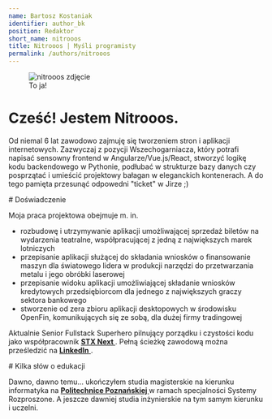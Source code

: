```yaml
---
name: Bartosz Kostaniak
identifier: author_bk
position: Redaktor
short_name: nitrooos
title: Nitrooos | Myśli programisty
permalink: /authors/nitrooos
---
```

<aside class="authors__image">
  <figure>
    <img
      src="{{ site.baseurl }}/assets/img/nitrooos.png" alt="nitrooos zdjęcie" />
    <br />
    <figcaption class="authors__image-caption">To ja!</figcaption>
  </figure>
</aside>

# Cześć! Jestem Nitrooos.

<p>
  Od niemal 6 lat zawodowo zajmuję się tworzeniem stron i aplikacji
  internetowych. Zazwyczaj z pozycji Wszechogarniacza, który potrafi napisać
  sensowny frontend w Angularze/Vue.js/React, stworzyć logikę kodu backendowego w
  Pythonie, podłubać w strukturze bazy danych czy posprzątać i umieścić
  projektowy bałagan w eleganckich kontenerach. A do tego pamięta przesunąć
  odpowedni "ticket" w Jirze ;)
</p>
# Doświadczenie

Moja praca projektowa obejmuje m. in.

* rozbudowę i utrzymywanie aplikacji umożliwającej sprzedaż biletów na wydarzenia
teatralne, współpracującej z jedną z największych marek lotniczych
* przepisanie aplikacji służącej do składania wniosków o finansowanie maszyn dla
światowego lidera w produkcji narzędzi do przetwarzania metalu i jego obróbki laserowej
* przepisanie widoku aplikacji umożliwiającej składanie wniosków kredytowych
przedsiębiorcom dla jednego z największych graczy sektora bankowego
* stworzenie od zera zbioru aplikacji desktopowych w środowisku OpenFin,
komunikujących się ze sobą, dla dużej firmy tradingowej

<p>
  Aktualnie Senior Fullstack Superhero pilnujący porządku i czystości kodu jako
  współpracownik
  <strong>
    <a
      href="https://stxnext.com"
      target="_blank">
      STX Next
    </a>
  </strong>.
  Pełną ścieżkę zawodową można prześledzić na
  <a
    href="https://www.linkedin.com/in/bartosz-kostaniak-623b8bb0/"
    target="_blank">
    <strong>LinkedIn</strong>
  </a>.
</p>
# Kilka słów o edukacji
<p>
  Dawno, dawno temu... ukończyłem studia magisterskie na kierunku informatyka
  na
  <strong>
    <a
      href="https://www.put.poznan.pl/"
      target="_blank">
      Politechnice Poznańskiej
    </a>
  </strong>
  w ramach specjalności Systemy Rozproszone. A jeszcze dawniej studia
  inżynierskie na tym samym kierunku i uczelni.
</p>
